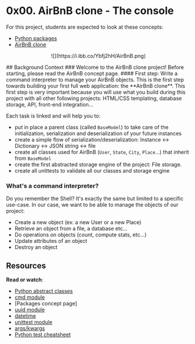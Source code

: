 # 0x00. AirBnB clone - The console
For this project, students are expected to look at these concepts:
* [Python packages](https://intranet.hbtn.io/concepts/66)
* [AirBnB clone](https://intranet.hbtn.io/concepts/74)
<p align="center" width="100%">
![](https://i.ibb.co/Ybfj2hH/AirBnB.png)
</p>
## Background Context
### Welcome to the AirBnB clone project!
Before starting, please read the AirBnB concept page.
#### First step: Write a command interpreter to manage your AirBnB objects.
This is the first step towards building your first full web application: the **AirBnB clone**.
This first step is very important because you will use what you build during this project with all other following projects: HTML/CSS templating, database storage, API, front-end integration...

Each task is linked and will help you to:

* put in place a parent class (called `BaseModel`) to take care of the initialization, serialization and deserialization of your future instances
* create a simple flow of serialization/deserialization: Instance <-> Dictionary <-> JSON string <-> file
* create all classes used for AirBnB (`User`, `State`, `City`, `Place`...) that inherit from `BaseModel`
* create the first abstracted storage engine of the project: File storage.
* create all unittests to validate all our classes and storage engine
### What's a command interpreter?

Do you remember the Shell? It's exactly the same but limited to a specific use-case. In our case, we want to be able to manage the objects of our project:

* Create a new object (ex: a new User or a new Place)
* Retrieve an object from a file, a database etc...
* Do operations on objects (count, compute stats, etc...)
* Update attributes of an object
* Destroy an object

## Resources
**Read or watch**:
* [Python abstract classes](https://blog.teclado.com/python-abc-abstract-base-classes/ "Python abstract classes")
* [cmd module](https://docs.python.org/3.4/library/cmd.html "cmd module")
* [Packages concept page]
* [uuid module](https://docs.python.org/3.4/library/uuid.html "uuid module")
* [datetime](https://docs.python.org/3.4/library/datetime.html "datetime")
* [unittest module](https://docs.python.org/3.4/library/unittest.html#module-unittest "unittest module")
* [args/kwargs](https://yasoob.me/2013/08/04/args-and-kwargs-in-python-explained/ "args/kwargs")
* [Python test cheatsheet](https://intranet.hbtn.io/rltoken/WPlydsqB0PG0uVcixemv9A "Python test cheatsheet")
